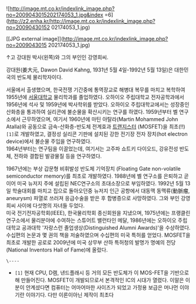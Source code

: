 ![http://image.mt.co.kr/indexlink_image.php?no=2009043015202174053_1.jpg&index
=6](http://z2.enha.kr/http://image.mt.co.kr/indexlink_image.php?no=20090430152
02174053_1.jpg)

[[JPG external image]](http://image.mt.co.kr/indexlink_image.php?no=2009043015
202174053_1.jpg)

  
↑고 강대원 박사(왼쪽)와 그의 부인인 강영희씨.

강대원(姜大元, Dawon David Kahng, 1931년 5월 4일-1992년 5월 13일)은 대한민국의 반도체 물리학자이다.

서울에서 출생했으며, 한국전쟁 기간중에 통역장교로 해병대 복무를 마치고 복학하여 1955년에
[서울대학교](%EC%84%9C%EC%9A%B8%EB%8C%80%ED%95%99%EA%B5%90.md) 물리학과를 졸업하였다. 오하이오
주립대학교 전자공학과에서 1956년에 석사 및 1959년에 박사학위를 받았다. 오하이오 주립대학교에서는 성장중인 산화층을 통과하여 실리콘에
불순물을 확산시키는 연구를 하였다. 1959년부터 벨 연구소에서 근무하였으며, 여기서 1960년에 마틴 아탈라(Martin Mohammed
John Atalla)와 공동으로 금속-산화층-반도체 전계효과
[트랜지스터](%ED%8A%B8%EB%9E%9C%EC%A7%80%EC%8A%A4%ED%84%B0.md) (MOSFET)을
최초(!!)`[1]`로 개발하였고, 결정성 실리콘 기판에 설치된 강한 전기장 전자 장치(hot electron device)에서 불순물
주입을 연구하였다.  
1964년부터는 연구팀을 이끌었는데, 여기서는 고주파 쇼트키 다이오드, 강유전성 반도체, 전하와 결합된 발광물질 등을 연구하였다.

1967년에는 부상 갑문형 비휘발성 반도체 기억장치 (Floating Gate non-volatile semiconductor
memory)를 최초로 개발하였다. 1988년에 벨 연구소를 은퇴하고 곧이어 미국 뉴저지 주에 설립된 NEC연구소의 초대소장으로 부임하였다.
1992년 5월 13일 학술대회를 마치고 집으로 돌아오던중 뉴저지 인근 공항에서 대동맥 동맥류(動脈瘤, aneurysm) 파열로 쓰러져
응급수술을 받은 후 합병증으로 사망하였다. 그와 부인 강영희씨 사이에 다섯명의 자녀들 두었다.  
미국 전기전자공학회(IEEE), 한국물리학회 종신회원을 지냈으며, 1975년에는 프랭클린 연구소에서 물리분야에 수여하는 스튜어트 밸런타인
메달, 1986년에는 오하이오 주립대학교 공과대학 '자랑스런 졸업생상(Distinguished Alumni Awards)'을 수상하였다.
수십편의 논문과 몇 권의 책을 저술하였으며 수십편의 미국 특허를 얻었다. MOSFET을 최초로 개발한 공로로 2009년에 미국 상무부 산하
특허청의 발명가 명예의 전당(National Inventors Hall of Fame)에 올랐다.

`\----`

  * `[1]` 현재 CPU, D램, 낸드플래시 등 거의 모든 반도체가 이 MOS-FET을 기반으로 해 만들어진다. MOSFET이 개발되므로서 본격적인 IC의 시대가 열렸다. 이말은 이분이 안계셨다면 컴퓨터는 어마어마한 사이즈가 되었고 가정용 보급은 머나먼 이야기란 이야기다. 다만 이론이아닌 제작이 최초다

